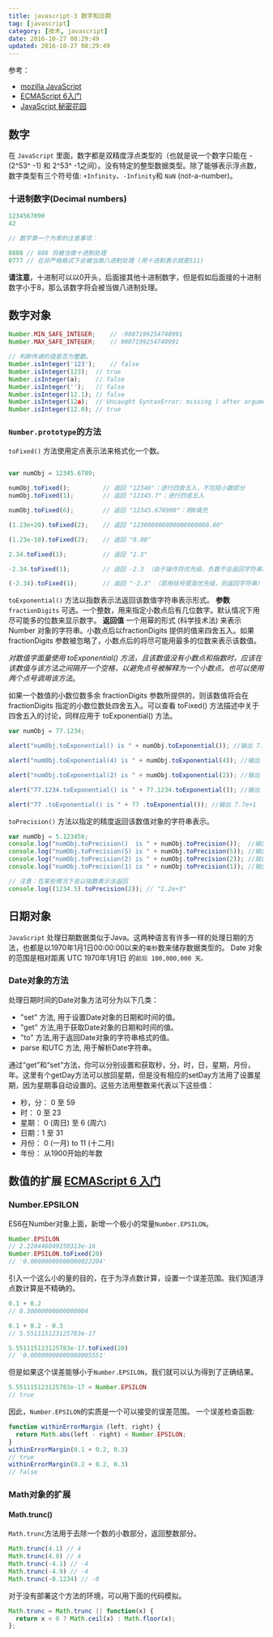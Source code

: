 ```yaml
---
title: javascript-3 数字和日期
tag: [javascript]
category: [技术, javascript]
date: 2016-10-27 08:29:49
updated: 2016-10-27 08:29:49
---
```

参考：
- [mozilla JavaScript](https://developer.mozilla.org/zh-CN/docs/Web/JavaScript)
- [ECMAScript 6入门](http://es6.ruanyifeng.com/)
- [JavaScript 秘密花园](https://bonsaiden.github.io/JavaScript-Garden/zh/)

## 数字
在 `JavaScript` 里面，数字都是双精度浮点类型的（也就是说一个数字只能在 -(2^53^ -1) 和 2^53^ -1之间）。没有特定的整型数据类型。除了能够表示浮点数，数字类型有三个符号值: `+Infinity`、`-Infinity`和 `NaN` (not-a-number)。
### 十进制数字(Decimal numbers)
```javascript
1234567890
42

// 数字第一个为零的注意事项：

0888 // 888 将被当做十进制处理
0777 // 在非严格格式下会被当做八进制处理 (用十进制表示就是511)
```
**请注意**，十进制可以以0开头，后面接其他十进制数字，但是假如后面接的十进制数字小于8，那么该数字将会被当做八进制处理。
## 数字对象
```javascript
Number.MIN_SAFE_INTEGER;	// -9007199254740991
Number.MAX_SAFE_INTEGER;	// 9007199254740991

// 判断传递的值是否为整数。
Number.isInteger('123');	// false
Number.isInteger(123);	// true
Number.isInteger(a);	// false
Number.isInteger('');	// false
Number.isInteger(12.1);	// false
Number.isInteger(12a);	// Uncaught SyntaxError: missing ) after argument list
Number.isInteger(12.0);	// true

```
### `Number.prototype`的方法
`toFixed()` 方法使用定点表示法来格式化一个数。
```javascript

var numObj = 12345.6789;

numObj.toFixed();         // 返回 "12346"：进行四舍五入，不包括小数部分
numObj.toFixed(1);        // 返回 "12345.7"：进行四舍五入

numObj.toFixed(6);        // 返回 "12345.678900"：用0填充

(1.23e+20).toFixed(2);    // 返回 "123000000000000000000.00"

(1.23e-10).toFixed(2);    // 返回 "0.00"

2.34.toFixed(1);          // 返回 "2.3"

-2.34.toFixed(1);         // 返回 -2.3 （由于操作符优先级，负数不会返回字符串）

(-2.34).toFixed(1);       // 返回 "-2.3" （若用括号提高优先级，则返回字符串）
```
`toExponential()` 方法以指数表示法返回该数值字符串表示形式。
**参数**
`fractionDigits`
可选。一个整数，用来指定小数点后有几位数字。默认情况下用尽可能多的位数来显示数字。
**返回值**
一个用幂的形式 (科学技术法) 来表示Number 对象的字符串。小数点后以fractionDigits 提供的值来四舍五入。如果 fractionDigits 参数被忽略了，小数点后的将尽可能用最多的位数来表示该数值。

*对数值字面量使用 toExponential() 方法，且该数值没有小数点和指数时，应该在该数值与该方法之间隔开一个空格，以避免点号被解释为一个小数点。也可以使用两个点号调用该方法*。

如果一个数值的小数位数多余 fractionDigits 参数所提供的，则该数值将会在 fractionDigits 指定的小数位数处四舍五入。可以查看 toFixed() 方法描述中关于四舍五入的讨论，同样应用于 toExponential() 方法。
```javascript
var numObj = 77.1234;

alert("numObj.toExponential() is " + numObj.toExponential()); //输出 7.71234e+1

alert("numObj.toExponential(4) is " + numObj.toExponential(4)); //输出 7.7123e+1

alert("numObj.toExponential(2) is " + numObj.toExponential(2)); //输出 7.71e+1

alert("77.1234.toExponential() is " + 77.1234.toExponential()); //输出 7.71234e+1

alert("77 .toExponential() is " + 77 .toExponential()); //输出 7.7e+1
```

`toPrecision()` 方法以指定的精度返回该数值对象的字符串表示。
```javascript
var numObj = 5.123456;
console.log("numObj.toPrecision()  is " + numObj.toPrecision());  //输出 5.123456
console.log("numObj.toPrecision(5) is " + numObj.toPrecision(5)); //输出 5.1235
console.log("numObj.toPrecision(2) is " + numObj.toPrecision(2)); //输出 5.1
console.log("numObj.toPrecision(1) is " + numObj.toPrecision(1)); //输出 5

// 注意：在某些情况下会以指数表示法返回
console.log((1234.5).toPrecision(2)); // "1.2e+3"
```

## 日期对象
`JavaScript` 处理日期数据类似于Java。这两种语言有许多一样的处理日期的方法，也都是以1970年1月1日00:00:00以来的`毫秒`数来储存数据类型的。
Date 对象的范围是相对距离 UTC 1970年1月1日 的`前后 100,000,000 天。`
### Date对象的方法
处理日期时间的Date对象方法可分为以下几类：

- "set" 方法, 用于设置Date对象的日期和时间的值。
- "get" 方法,用于获取Date对象的日期和时间的值。
- "to" 方法,用于返回Date对象的字符串格式的值。
- parse 和UTC 方法, 用于解析Date字符串。

通过“get”和“set”方法，你可以分别设置和获取秒，分，时，日，星期，月份，年。这里有个getDay方法可以放回星期，但是没有相应的setDay方法用了设置星期，因为星期事自动设置的。这些方法用整数来代表以下这些值：

- 秒，分： 0 至 59
- 时： 0 至 23
- 星期： 0 (周日) 至 6 (周六)
- 日期：1 至 31
- 月份： 0 (一月) to 11 (十二月)
- 年份： 从1900开始的年数

## 数值的扩展 [ECMAScript 6 入门](http://es6.ruanyifeng.com/#docs/number)  

### Number.EPSILON
ES6在Number对象上面，新增一个极小的常量`Number.EPSILON`。
```javascript
Number.EPSILON
// 2.220446049250313e-16
Number.EPSILON.toFixed(20)
// '0.00000000000000022204'
```
引入一个这么小的量的目的，在于为浮点数计算，设置一个误差范围。我们知道浮点数计算是不精确的。
```javascript
0.1 + 0.2
// 0.30000000000000004

0.1 + 0.2 - 0.3
// 5.551115123125783e-17

5.551115123125783e-17.toFixed(20)
// '0.00000000000000005551'
```
但是如果这个误差能够小于`Number.EPSILON`，我们就可以认为得到了正确结果。
```javascript
5.551115123125783e-17 < Number.EPSILON
// true
```
因此，`Number.EPSILON`的实质是一个可以接受的误差范围。
一个误差检查函数:
```javascript
function withinErrorMargin (left, right) {
  return Math.abs(left - right) < Number.EPSILON;
}
withinErrorMargin(0.1 + 0.2, 0.3)
// true
withinErrorMargin(0.2 + 0.2, 0.3)
// false
```
### Math对象的扩展
#### Math.trunc()
`Math.trunc`方法用于去除一个数的小数部分，返回整数部分。
```javascript
Math.trunc(4.1) // 4
Math.trunc(4.9) // 4
Math.trunc(-4.1) // -4
Math.trunc(-4.9) // -4
Math.trunc(-0.1234) // -0
```
对于没有部署这个方法的环境，可以用下面的代码模拟。
```javascript
Math.trunc = Math.trunc || function(x) {
  return x < 0 ? Math.ceil(x) : Math.floor(x);
};
```
